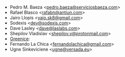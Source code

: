 - Pedro M. Baeza \<<pedro.baeza@serviciosbaeza.com>\>
- Rafael Blasco \<<rafabn@antiun.com>\>
- Jairo Llopis \<<yajo.sk8@gmail.com>\>
- Sodexis \<<dev@sodexis.com>\>
- Dave Lasley \<<dave@laslabs.com>\>
- Shepilov Vladislav \<<shepilov.v@protonmail.com>\>
- [Greenice](https://www.greenice.com):
- Fernando La Chica \<<fernandolachica@gmail.com>\>
- Ugne Sinkeviciene \<<ugne@versada.eu>\>
